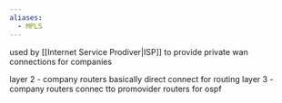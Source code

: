 ```yaml
---
aliases:
  - MPLS
---
```

used by [[Internet Service Prodiver|ISP]]
to provide private wan connections for companies

layer 2 - company routers basically direct connect for routing
layer 3 - company routers connec tto promovider routers for ospf